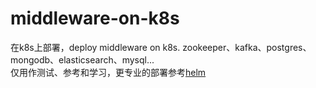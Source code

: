 # middleware-on-k8s
在k8s上部署，deploy middleware on k8s.  zookeeper、kafka、postgres、mongodb、elasticsearch、mysql... <br/>
仅用作测试、参考和学习，更专业的部署参考[helm](https://github.com/helm/helm)
